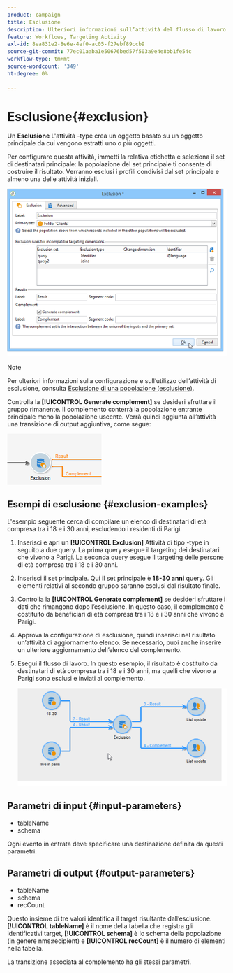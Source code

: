 ```yaml
---
product: campaign
title: Esclusione
description: Ulteriori informazioni sull’attività del flusso di lavoro Esclusione
feature: Workflows, Targeting Activity
exl-id: 8ea831e2-8e6e-4ef0-ac05-f27ebf89ccb9
source-git-commit: 77ec01aaba1e50676bed57f503a9e4e8bb1fe54c
workflow-type: tm+mt
source-wordcount: '349'
ht-degree: 0%

---
```


# Esclusione{#exclusion}



Un **Esclusione** L&#39;attività -type crea un oggetto basato su un oggetto principale da cui vengono estratti uno o più oggetti.

Per configurare questa attività, immetti la relativa etichetta e seleziona il set di destinatari principale: la popolazione del set principale ti consente di costruire il risultato. Verranno esclusi i profili condivisi dal set principale e almeno una delle attività iniziali.

![](assets/s_user_segmentation_exclu.png)

>[!NOTE]
>
>Per ulteriori informazioni sulla configurazione e sull’utilizzo dell’attività di esclusione, consulta [Esclusione di una popolazione (esclusione)](targeting-workflows.md#excluding-a-population--exclusion-).

Controlla la **[!UICONTROL Generate complement]** se desideri sfruttare il gruppo rimanente. Il complemento conterrà la popolazione entrante principale meno la popolazione uscente. Verrà quindi aggiunta all’attività una transizione di output aggiuntiva, come segue:

![](assets/s_user_segmentation_exclu_compl.png)

## Esempi di esclusione {#exclusion-examples}

L&#39;esempio seguente cerca di compilare un elenco di destinatari di età compresa tra i 18 e i 30 anni, escludendo i residenti di Parigi.

1. Inserisci e apri un **[!UICONTROL Exclusion]** Attività di tipo -type in seguito a due query. La prima query esegue il targeting dei destinatari che vivono a Parigi. La seconda query esegue il targeting delle persone di età compresa tra i 18 e i 30 anni.
1. Inserisci il set principale. Qui il set principale è **18-30 anni** query. Gli elementi relativi al secondo gruppo saranno esclusi dal risultato finale.
1. Controlla la **[!UICONTROL Generate complement]** se desideri sfruttare i dati che rimangono dopo l’esclusione. In questo caso, il complemento è costituito da beneficiari di età compresa tra i 18 e i 30 anni che vivono a Parigi.
1. Approva la configurazione di esclusione, quindi inserisci nel risultato un’attività di aggiornamento elenco. Se necessario, puoi anche inserire un ulteriore aggiornamento dell’elenco del complemento.
1. Esegui il flusso di lavoro. In questo esempio, il risultato è costituito da destinatari di età compresa tra i 18 e i 30 anni, ma quelli che vivono a Parigi sono esclusi e inviati al complemento.

   ![](assets/exclusion_example.png)

## Parametri di input {#input-parameters}

* tableName
* schema

Ogni evento in entrata deve specificare una destinazione definita da questi parametri.

## Parametri di output {#output-parameters}

* tableName
* schema
* recCount

Questo insieme di tre valori identifica il target risultante dall’esclusione. **[!UICONTROL tableName]** è il nome della tabella che registra gli identificativi target, **[!UICONTROL schema]** è lo schema della popolazione (in genere nms:recipient) e **[!UICONTROL recCount]** è il numero di elementi nella tabella.

La transizione associata al complemento ha gli stessi parametri.
